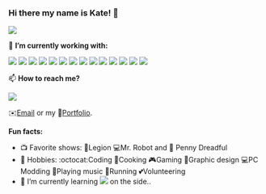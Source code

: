 
### Hi there my name is Kate! 👋

<!--
**ksoliven/ksoliven** is a ✨ _special_ ✨ repository because its `README.md` (this file) appears on your GitHub profile. -->
  <img src="https://i.ibb.co/HgzKSDN/banner2.png">
  
🔭 <b>I’m currently working with: </b>

 [<img src="https://img.shields.io/badge/Angular-DD0031?style=for-the-badge&logo=angular&logoColor=white">](https://angular.io/) [<img src="https://img.shields.io/badge/AngularJS-E23237?style=for-the-badge&logo=angularjs&logoColor=white">](https://angularjs.org/) [<img src="https://img.shields.io/badge/Bootstrap-563D7C?style=for-the-badge&logo=bootstrap&logoColor=white">](https://getbootstrap.com/) [<img src="https://img.shields.io/badge/CSS-239120?&style=for-the-badge&logo=css3&logoColor=white">](https://css3.com/) [<img src="https://img.shields.io/badge/Elastic_Search-005571?style=for-the-badge&logo=elasticsearch&logoColor=white">](https://www.elastic.co/?device=c&msclkid=37a5a3960eb41afc826ec65c75d4c2b3) [<img src="https://img.shields.io/badge/GIT-E44C30?style=for-the-badge&logo=git&logoColor=white">](https://git-scm.com/) [<img src="https://img.shields.io/badge/HTML5-E34F26?style=for-the-badge&logo=html5&logoColor=white">](https://html.com/) [<img src="https://img.shields.io/badge/JavaScript-F7DF1E?style=for-the-badge&logo=javascript&logoColor=black">](https://www.javascript.com/) [<img src="https://img.shields.io/badge/Jira-0052CC?style=for-the-badge&logo=Jira&logoColor=white">](https://www.atlassian.com/software/jira) [<img src="https://img.shields.io/badge/Microsoft_SharePoint-0078D4?style=for-the-badge&logo=microsoft-sharepoint&logoColor=white">](https://learn.microsoft.com/en-us/sharepoint/dev/spfx/sharepoint-framework-overview) [<img src="https://img.shields.io/badge/React-20232A?style=for-the-badge&logo=react&logoColor=61DAFB">](https://react.dev/) [<img src="https://img.shields.io/badge/Sass-CC6699?style=for-the-badge&logo=sass&logoColor=white">](https://sass-lang.com/) [<img src="https://img.shields.io/badge/Trello-0052CC?style=for-the-badge&logo=trello&logoColor=white">](https://trello.com/) [<img src="https://img.shields.io/badge/TypeScript-007ACC?style=for-the-badge&logo=typescript&logoColor=white">](https://www.typescriptlang.org/)

📫 <b> How to reach me? </b>

  <img src="https://i.ibb.co/nns9jQL/typing-anime.gif">

  :envelope:<a href="mailto:kate.c.soliven@gmail.com">Email</a> or my :briefcase:<a href="https://www.katedevdc.com">Portfolio</a>.

<b>Fun facts:</b>
- :tv: Favorite shows: :crystal_ball:Legion :computer:Mr. Robot and :ghost: Penny Dreadful
- :sparkler: Hobbies: :octocat:Coding :ramen:Cooking :video_game:Gaming :art:Graphic design :computer:PC Modding :guitar:Playing music :running:Running :two_hearts:Volunteering
- 🌱 I’m currently learning [<img src="https://img.shields.io/badge/Vue.js-35495E?style=for-the-badge&logo=vue.js&logoColor=4FC08D">](https://vuejs.org/) on the side..
